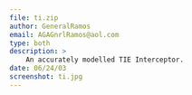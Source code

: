 ```yaml
---
file: ti.zip
author: GeneralRamos
email: AGAGnrlRamos@aol.com
type: both
description: >
    An accurately modelled TIE Interceptor.
date: 06/24/03
screenshot: ti.jpg
---
```


